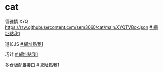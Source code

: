 # cat

香雅情 XYQ  https://raw.githubusercontent.com/sem3060/cat/main/XYQTVBox.json
[# 網址點我1](https://raw.githubusercontent.com/sem3060/cat/main/XYQTVBox.json)


道长JS [# 網址點我1](https://raw.githubusercontent.com/sem3060/cat/main/drpy_js/drjs_config.json)


巧计 [# 網址點我1](https://raw.githubusercontent.com/sem3060/cat/main/qiaoji/qjtvbox.json)


多仓版配置接口 [# 網址點我1](https://raw.githubusercontent.com/sem3060/cat/main/hiker_store.json)
